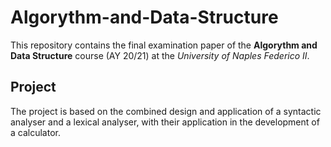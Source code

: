 # Algorythm-and-Data-Structure
This repository contains the final examination paper of the **Algorythm and Data Structure** course (AY 20/21) at the *University of Naples Federico II*.

## Project
The project is based on the combined design and application of a syntactic analyser and a lexical analyser, with their application in the development of a calculator.
